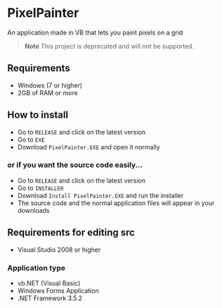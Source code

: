 # PixelPainter
An application made in VB that lets you paint pixels on a grid

> **Note** This project is deprecated and will not be supported. 

## Requirements
 - Windows (7 or higher)
 - 2GB of RAM or more

## How to install
 - Go to `RELEASE` and click on the latest version
 - Go to `EXE`
 - Download `PixelPainter.EXE` and open it normally
 
### or if you want the source code easily...
 - Go to `RELEASE` and click on the latest version
 - Go to `INSTALLER`
 - Download `Install PixelPainter.EXE` and run the installer
 - The source code and the normal application files will appear in your downloads
 
## Requirements for editing src
 - Visual Studio 2008 or higher
 
### Application type
 - vb.NET (Visual Basic)
 - Windows Forms Application
 - .NET Framework 3.5.2
